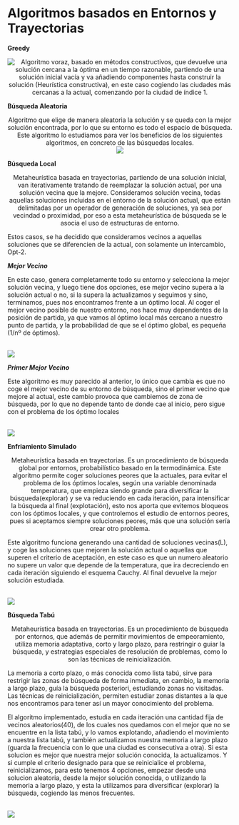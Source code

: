 # Algoritmos basados en Entornos y Trayectorias

**Greedy**
<p align="center">
	<img src="https://github.com/JesusDJ98/Metaheuristica/tree/main/Practica1/Imagenes/Greedy.JPG" align="left" />
	Algoritmo voraz, basado en métodos constructivos, que devuelve una solución cercana a la óptima en un tiempo razonable, 
	partiendo de una solución inicial vacía y va añadiendo componentes hasta construir la solución (Heurística constructiva), 
	en este caso cogiendo las ciudades más cercanas a la actual, comenzando por la ciudad de índice 1.
</p>



**Búsqueda Aleatoria**
<p align="center">
	Algoritmo que elige de manera aleatoria la solución y se queda con la mejor solución 
	encontrada, por lo que su entorno es todo el espacio de búsqueda. Este algoritmo lo 
	estudiamos para ver los beneficios de los siguientes algoritmos, en concreto de las búsquedas 
	locales.
	<br>
	<img src="https://github.com/JesusDJ98/Metaheuristica/tree/main/Practica1/Imagenes/Aleatoria.JPG" />
</p>



**Búsqueda Local**

<p align="center">
Metaheurística basada en trayectorias, partiendo de una solución inicial, van 
iterativamente tratando de reemplazar la solución actual, por una solución vecina que la 
mejore. Consideramos solución vecina, todas aquellas soluciones incluidas en el entorno de la 
solución actual, que están delimitadas por un operador de generación de soluciones, ya sea 
por vecindad o proximidad, por eso a esta metaheurística de búsqueda se le asocia el uso de 
estructuras de entorno.

Estos casos, se ha decidido que consideramos vecinos a aquellas soluciones que se 
diferencien de la actual, con solamente un intercambio, Opt-2.
</p>


**_Mejor Vecino_**

En este caso, genera completamente todo su entorno y selecciona la mejor solución 
vecina, y luego tiene dos opciones, ese mejor vecino supera a la solución actual o no, si la 
supera la actualizamos y seguimos y sino, terminamos, pues nos encontramos frente a un 
óptimo local. Al coger el mejor vecino posible de nuestro entorno, nos hace muy dependentes 
de la posición de partida, ya que vamos al óptimo local más cercano a nuestro punto de 
partida, y la probabilidad de que se el óptimo global, es pequeña (1/nº de óptimos).

<br>
<img src="https://github.com/JesusDJ98/Metaheuristica/tree/main/Practica1/Imagenes/MejorVecino.JPG" />

	
**_Primer Mejor Vecino_**
	
Este algoritmo es muy parecido al anterior, lo único que cambia es que no coge el mejor vecino 
de su entorno de búsqueda, sino el primer vecino que mejore al actual, este cambio provoca que 
cambiemos de zona de búsqueda, por lo que no depende tanto de donde cae al inicio, pero sigue con el 
problema de los óptimo locales

<br>
<img src="https://github.com/JesusDJ98/Metaheuristica/tree/main/Practica1/Imagenes/PrimerMejorVecino.JPG" />





**Enfriamiento Simulado**

<p align="center">
Metaheurística basada en trayectorias. Es un procedimiento de búsqueda global por 
entornos, probabilístico basado en la termodinámica. Este algoritmo permite coger soluciones 
peores que la actuales, para evitar el problema de los óptimos locales, según una variable 
denominada temperatura, que empieza siendo grande para diversificar la búsqueda(explorar) 
y se va reduciendo en cada iteración, para intensificar la búsqueda al final (explotación), esto 
nos aporta que evitemos bloqueos con los óptimos locales, y que controlemos el estudio de 
entornos peores, pues si aceptamos siempre soluciones peores, más que una solución sería
crear otro problema.

Este algoritmo funciona generando una cantidad de soluciones vecinas(L), y coge las 
soluciones que mejoren la solución actual o aquellas que superen el criterio de aceptación, en 
este caso es que un numero aleatorio no supere un valor que depende de la temperatura, que 
ira decreciendo en cada iteración siguiendo el esquema Cauchy. Al final devuelve la mejor 
solución estudiada.

<br>
<img src="https://github.com/JesusDJ98/Metaheuristica/tree/main/Practica1/Imagenes/EnfriamientoSimulado.JPG" />

</p>



**Búsqueda Tabú**

<p align="center">
Metaheurística basada en trayectorias. Es un procedimiento de búsqueda por 
entornos, que además de permitir movimientos de empeoramiento, utiliza memoria 
adaptativa, corto y largo plazo, para restringir o guiar la búsqueda, y estrategias especiales de 
resolución de problemas, como lo son las técnicas de reinicialización.

La memoria a corto plazo, o más conocida como lista tabú, sirve para restrigir las zonas 
de búsqueda de forma inmediata, en cambio, la memoria a largo plazo, guía la búsqueda 
posteriori, estudiando zonas no visitadas. Las técnicas de reinicialización, permiten estudiar 
zonas distantes a la que nos encontramos para tener así un mayor conocimiento del problema.

El algoritmo implementado, estudia en cada iteración una cantidad fija de vecinos 
aleatorios(40), de los cuales nos quedamos con el mejor que no se encuentre en la lista tabú, y 
lo vamos explotando, añadiendo el movimiento a nuestra lista tabú, y también actualizamos 
nuestra memoria a largo plazo (guarda la frecuencia con lo que una ciudad es consecutiva a 
otra). Si esta solucion es mejor que nuestra mejor solución conocida, la actualizamos. Y si 
cumple el criterio designado para que se reinicialice el problema, reinicializamos, para esto 
tenemos 4 opciones, empezar desde una solucion aleatoria, desde la mejor solución conocida, 
o utilizando la memoria a largo plazo, y esta la utilizamos para diversificar (explorar) la 
búsqueda, cogiendo las menos frecuentes.

<br>
<img src="https://github.com/JesusDJ98/Metaheuristica/tree/main/Practica1/Imagenes/Tabu.JPG" />

</p>
